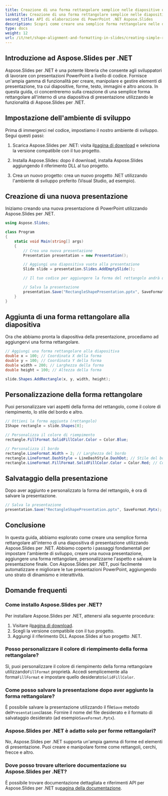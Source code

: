```yaml
---
title: Creazione di una forma rettangolare semplice nelle diapositive di presentazione utilizzando Aspose.Slides
linktitle: Creazione di una forma rettangolare semplice nelle diapositive di presentazione utilizzando Aspose.Slides
second_title: API di elaborazione di PowerPoint .NET Aspose.Slides
description: Scopri come creare una semplice forma rettangolare nelle diapositive di PowerPoint utilizzando Aspose.Slides per .NET. Questa guida passo passo fornisce il codice sorgente e le istruzioni per aggiungere, personalizzare e migliorare le tue presentazioni a livello di codice.
type: docs
weight: 12
url: /it/net/shape-alignment-and-formatting-in-slides/creating-simple-rectangle-shape/
---
```


## Introduzione ad Aspose.Slides per .NET

Aspose.Slides per .NET è una potente libreria che consente agli sviluppatori di lavorare con presentazioni PowerPoint a livello di codice. Fornisce un'ampia gamma di funzionalità per creare, manipolare e gestire elementi di presentazione, tra cui diapositive, forme, testo, immagini e altro ancora. In questa guida, ci concentreremo sulla creazione di una semplice forma rettangolare all'interno di una diapositiva di presentazione utilizzando le funzionalità di Aspose.Slides per .NET.

## Impostazione dell'ambiente di sviluppo

Prima di immergerci nel codice, impostiamo il nostro ambiente di sviluppo. Segui questi passi:

1.  Scarica Aspose.Slides per .NET: visita il[pagina di download](https://releases.aspose.com/slides/net/) e seleziona la versione compatibile con il tuo progetto.

2. Installa Aspose.Slides: dopo il download, installa Aspose.Slides aggiungendo il riferimento DLL al tuo progetto.

3. Crea un nuovo progetto: crea un nuovo progetto .NET utilizzando l'ambiente di sviluppo preferito (Visual Studio, ad esempio).

## Creazione di una nuova presentazione

Iniziamo creando una nuova presentazione di PowerPoint utilizzando Aspose.Slides per .NET.

```csharp
using Aspose.Slides;

class Program
{
    static void Main(string[] args)
    {
        // Crea una nuova presentazione
        Presentation presentation = new Presentation();

        // Aggiungi una diapositiva vuota alla presentazione
        Slide slide = presentation.Slides.AddEmptySlide();

        // Il tuo codice per aggiungere la forma del rettangolo andrà qui

        // Salva la presentazione
        presentation.Save("RectangleShapePresentation.pptx", SaveFormat.Pptx);
    }
}
```

## Aggiunta di una forma rettangolare alla diapositiva

Ora che abbiamo pronta la diapositiva della presentazione, procediamo ad aggiungervi una forma rettangolare.

```csharp
// Aggiungi una forma rettangolare alla diapositiva
double x = 100; // Coordinata X della forma
double y = 100; // Coordinata Y della forma
double width = 200; // Larghezza della forma
double height = 100; // Altezza della forma

slide.Shapes.AddRectangle(x, y, width, height);
```

## Personalizzazione della forma rettangolare

Puoi personalizzare vari aspetti della forma del rettangolo, come il colore di riempimento, lo stile del bordo e altro.

```csharp
// Ottieni la forma aggiunta (rettangolo)
IShape rectangle = slide.Shapes[0];

// Personalizza il colore di riempimento
rectangle.FillFormat.SolidFillColor.Color = Color.Blue;

// Personalizza il bordo
rectangle.LineFormat.Width = 2; // Larghezza del bordo
rectangle.LineFormat.DashStyle = LineDashStyle.DashDot; // Stile del bordo
rectangle.LineFormat.FillFormat.SolidFillColor.Color = Color.Red; // Colore del bordo
```

## Salvataggio della presentazione

Dopo aver aggiunto e personalizzato la forma del rettangolo, è ora di salvare la presentazione.

```csharp
// Salva la presentazione
presentation.Save("RectangleShapePresentation.pptx", SaveFormat.Pptx);
```

## Conclusione

In questa guida, abbiamo esplorato come creare una semplice forma rettangolare all'interno di una diapositiva di presentazione utilizzando Aspose.Slides per .NET. Abbiamo coperto i passaggi fondamentali per impostare l'ambiente di sviluppo, creare una nuova presentazione, aggiungere una forma rettangolare, personalizzarne l'aspetto e salvare la presentazione finale. Con Aspose.Slides per .NET, puoi facilmente automatizzare e migliorare le tue presentazioni PowerPoint, aggiungendo uno strato di dinamismo e interattività.

## Domande frequenti

### Come installo Aspose.Slides per .NET?

Per installare Aspose.Slides per .NET, attenersi alla seguente procedura:

1.  Visitare il[pagina di download](https://releases.aspose.com/slides/net/).
2. Scegli la versione compatibile con il tuo progetto.
3. Aggiungi il riferimento DLL Aspose.Slides al tuo progetto .NET.

### Posso personalizzare il colore di riempimento della forma rettangolare?

 Sì, puoi personalizzare il colore di riempimento della forma rettangolare utilizzando`FillFormat` proprietà. Accedi semplicemente alla forma`FillFormat` e impostare quello desiderato`SolidFillColor`.

### Come posso salvare la presentazione dopo aver aggiunto la forma rettangolare?

 È possibile salvare la presentazione utilizzando il file`Save` metodo del`Presentation`classe. Fornire il nome del file desiderato e il formato di salvataggio desiderato (ad esempio`SaveFormat.Pptx`).

### Aspose.Slides per .NET è adatto solo per forme rettangolari?

No, Aspose.Slides per .NET supporta un'ampia gamma di forme ed elementi di presentazione. Puoi creare e manipolare forme come rettangoli, cerchi, frecce e altro.

### Dove posso trovare ulteriore documentazione su Aspose.Slides per .NET?

 È possibile trovare documentazione dettagliata e riferimenti API per Aspose.Slides per .NET su[pagina della documentazione](https://reference.aspose.com/slides/net/).